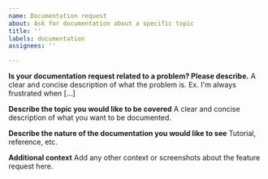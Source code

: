 ```yaml
---
name: Documentation request
about: Ask for documentation about a specific topic
title: ''
labels: documentation
assignees: ''

---
```


**Is your documentation request related to a problem? Please describe.**
A clear and concise description of what the problem is. Ex. I'm always frustrated when [...]

**Describe the topic you would like to be covered**
A clear and concise description of what you want to be documented.

**Describe the nature of the documentation you would like to see**
Tutorial, reference, etc.

**Additional context**
Add any other context or screenshots about the feature request here.
